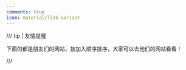 ```yaml
---
comments: true
icon: material/link-variant
---
```


/// tip | 友情提醒

下面的都是朋友们的网站，按加入顺序排序，大家可以去他们的网站看看！

///
